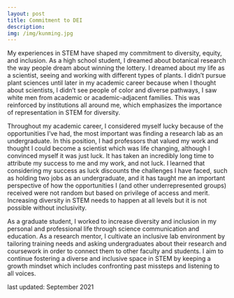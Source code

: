 ```yaml
---
layout: post
title: Commitment to DEI
description: 
img: /img/kunming.jpg
---
```


My experiences in STEM have shaped my commitment to diversity, equity, and inclusion. As a high school student, I dreamed about botanical research the way people dream about winning the lottery. I dreamed about my life as a scientist, seeing and working with different types of plants. I didn’t pursue plant sciences until later in my academic career because when I thought about scientists, I didn’t see people of color and diverse pathways, I saw white men from academic or academic-adjacent families. This was reinforced by institutions all around me, which emphasizes the importance of representation in STEM for diversity. 

Throughout my academic career, I considered myself lucky because of the opportunities I’ve had, the most important was finding a research lab as an undergraduate. In this position, I had professors that valued my work and thought I could become a scientist which was life changing, although I convinced myself it was just luck. It has taken an incredibly long time to attribute my success to me and my work, and not luck. I learned that considering my success as luck discounts the challenges I have faced, such as holding two jobs as an undergraduate, and it has taught me an important perspective of how the opportunities I (and other underrepresented groups) received were not random but based on privilege of access and merit. Increasing diversity in STEM needs to happen at all levels but it is not possible without inclusivity. 

As a graduate student, I worked to increase diversity and inclusion in my personal and professional life through science communication and education. As a research mentor, I cultivate an inclusive lab environment by tailoring training needs and asking undergraduates about their research and coursework in order to connect them to other faculty and students. I aim to continue fostering a diverse and inclusive space in STEM by keeping a growth mindset which includes confronting past missteps and listening to all voices.

last updated: September 2021
